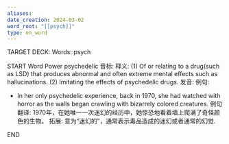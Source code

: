 ```yaml
---
aliases: 
date_creation: 2024-03-02
word_root: "[[psych]]"
type: en_word
---
```

TARGET DECK: Words::psych

START
Word Power
psychedelic
音标: 
释义:
(1) Of or relating to a drug(such as LSD) that produces abnormal and often extreme mental effects such as hallucinations.
(2) Imitating the effects of psychedelic drugs.
发音:
例句:
- In her only psychedelic experience, back in 1970, she had watched with horror as the walls began crawling with bizarrely colored creatures.
例句翻译:
1970年，在她唯一一次迷幻的经历中，她惊恐地看着墙上爬满了奇怪颜色的生物。
拓展:
意为“迷幻的”，通常表示毒品造成的迷幻或者通常的幻觉.
<!--ID: 1709364266724-->
END